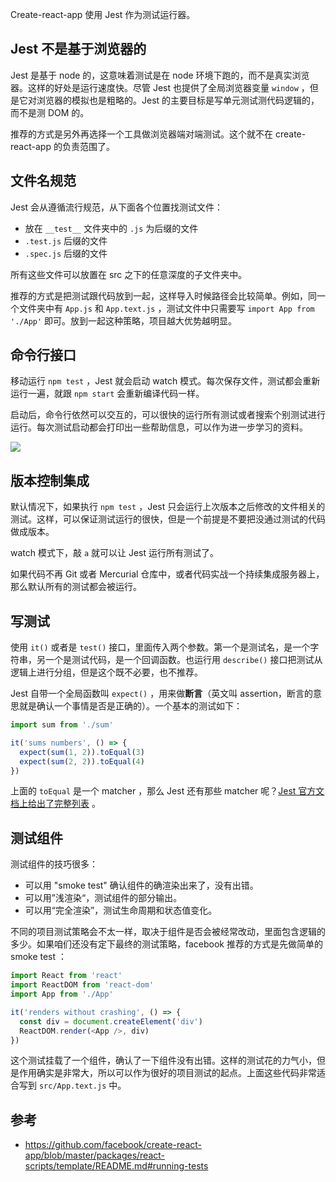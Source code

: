 Create-react-app 使用 Jest 作为测试运行器。

## Jest 不是基于浏览器的

Jest 是基于 node 的，这意味着测试是在 node 环境下跑的，而不是真实浏览器。这样的好处是运行速度快。尽管 Jest 也提供了全局浏览器变量 `window` ，但是它对浏览器的模拟也是粗略的。Jest 的主要目标是写单元测试测代码逻辑的，而不是测 DOM 的。

推荐的方式是另外再选择一个工具做浏览器端对端测试。这个就不在 create-react-app 的负责范围了。

## 文件名规范

Jest 会从遵循流行规范，从下面各个位置找测试文件：

* 放在 `__test__` 文件夹中的 `.js` 为后缀的文件
* `.test.js` 后缀的文件
* `.spec.js` 后缀的文件

所有这些文件可以放置在 src 之下的任意深度的子文件夹中。

推荐的方式是把测试跟代码放到一起，这样导入时候路径会比较简单。例如，同一个文件夹中有 `App.js` 和 `App.text.js` ，测试文件中只需要写 `import App from './App'` 即可。放到一起这种策略，项目越大优势越明显。

## 命令行接口

移动运行 `npm test` ，Jest 就会启动 watch 模式。每次保存文件，测试都会重新运行一遍，就跟 `npm start` 会重新编译代码一样。

启动后，命令行依然可以交互的，可以很快的运行所有测试或者搜索个别测试进行运行。每次测试启动都会打印出一些帮助信息，可以作为进一步学习的资料。

![](001-cli.gif)

## 版本控制集成

默认情况下，如果执行 `npm test` ，Jest 只会运行上次版本之后修改的文件相关的测试。这样，可以保证测试运行的很快，但是一个前提是不要把没通过测试的代码做成版本。

watch 模式下，敲 `a` 就可以让 Jest 运行所有测试了。

如果代码不再 Git 或者 Mercurial 仓库中，或者代码实战一个持续集成服务器上，那么默认所有的测试都会被运行。

## 写测试

使用 `it()` 或者是 `test()` 接口，里面传入两个参数。第一个是测试名，是一个字符串，另一个是测试代码，是一个回调函数。也运行用 `describe()` 接口把测试从逻辑上进行分组，但是这个既不必要，也不推荐。

Jest 自带一个全局函数叫 `expect()` ，用来做**断言**（英文叫 assertion，断言的意思就是确认一个事情是否是正确的）。一个基本的测试如下：

```js
import sum from './sum'

it('sums numbers', () => {
  expect(sum(1, 2)).toEqual(3)
  expect(sum(2, 2)).toEqual(4)
})
```

上面的 `toEqual` 是一个 matcher ，那么 Jest 还有那些 matcher 呢？[Jest 官方文档上给出了完整列表](https://facebook.github.io/jest/docs/en/expect.html#content) 。

## 测试组件

测试组件的技巧很多：

* 可以用 "smoke test" 确认组件的确渲染出来了，没有出错。
* 可以用”浅渲染“，测试组件的部分输出。
* 可以用“完全渲染”，测试生命周期和状态值变化。

不同的项目测试策略会不太一样，取决于组件是否会被经常改动，里面包含逻辑的多少。如果咱们还没有定下最终的测试策略，facebook 推荐的方式是先做简单的 smoke test ：

```js
import React from 'react'
import ReactDOM from 'react-dom'
import App from './App'

it('renders without crashing', () => {
  const div = document.createElement('div')
  ReactDOM.render(<App />, div)
})
```

这个测试挂载了一个组件，确认了一下组件没有出错。这样的测试花的力气小，但是作用确实是非常大，所以可以作为很好的项目测试的起点。上面这些代码非常适合写到 `src/App.text.js` 中。

## 参考

* https://github.com/facebook/create-react-app/blob/master/packages/react-scripts/template/README.md#running-tests
